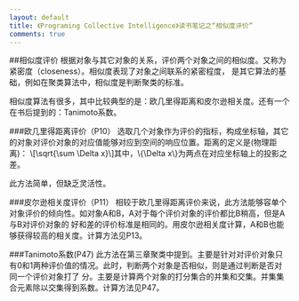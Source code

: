 ```yaml
---
layout: default
title: 《Programing Collective Intelligence》读书笔记之“相似度评价”
comments: true
---
```


##相似度评价
根据对象与其它对象的关系，评价两个对象之间的相似度。又称为紧密度（closeness）。相似度表现了对象之间联系的紧密程度，
是其它算法的基础，例如在聚类算法中，相似度是判断聚类的标准。

相似度算法有很多，其中比较典型的是：欧几里得距离和皮尔逊相关度。还有一个在书后提到的：Tanimoto系数。

###欧几里得距离评价（P10）
选取几个对象作为评价的指标，构成坐标轴，其它的对象对评价对象的对应值能够对应到空间的响应位置。距离的定义是(物理距离)：
\\[\sqrt{\sum \Delta x}\\]其中，\\{\Delta x\\}为两点在对应坐标轴上的投影之差。

此方法简单，但缺乏灵活性。

###皮尔逊相关度评价（P11）
相较于欧几里得距离评价来说，此方法能够容单个对象评价的倾向性。如对象A和B，A对于每个评价对象的评价都比B稍高，但是A与B对评价对象的
好和差的评价标准是相同的。用皮尔逊相关度计算，A和B也能够获得较高的相关度。计算方法见P13。


###Tanimoto系数(P47)
此方法在第三章聚类中提到。主要是针对对评价对象只有0和1两种评价值的情况。此时，判断两个对象是否相似，则是通过判断是否对同一个评价对象打了
分。主要是计算两个对象的打分集合的并集和交集。并集集合元素除以交集得到系数。计算方法见P47。
